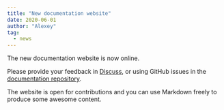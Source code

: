 ```yaml
---
title: "New documentation website"
date: 2020-06-01
author: "Alexey"
tag: 
  - news
---
```

The new documentation website is now online.

Please provide your feedback in [Discuss](https://discuss.eventstore.com), or using GitHub issues in the [documentation repository](https://github.com/EventStore/documentation).

<!-- more -->

The website is open for contributions and you can use Markdown freely to produce some awesome content.
